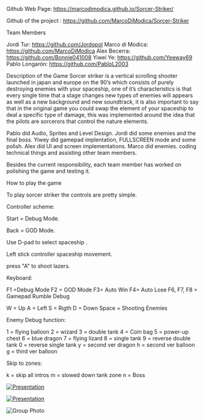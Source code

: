 Github Web Page:
https://marcodimodica.github.io/Sorcer-Striker/

Github of the project : 
https://github.com/MarcoDiModica/Sorcer-Striker


Team Members


Jordi Tur: https://github.com/Jordopol
Marco di Modica: https://github.com/MarcoDiModica
Alex Becerra: https://github.com/Bonnie041008
Yiwei Ye: https://github.com/Yeeway69
Pablo Longarón: https://github.com/PabloL2003
        
Description of the Game 
Sorcer striker is a vertical scrolling shooter launched in japan and europe on the 90’s which consists of purely destroying enemies with your spaceship, one of it’s characteristics is that every single time that a stage changes new types of enemies will appears as well as a new background and new soundtrack, it is also important to say that in the original game you could swap the element of your spaceship to deal a specific type of damage, this was implemented around the idea that the pilots are sorcerors that control the nature elements. 

Pablo did Audio, Sprites and Level Design. Jordi did some enemies and the final boss. Yiwey did gamepad implentation, FULLSCREEN mode and some polish. Alex did UI and screen implementations. Marco did enemies. coding technical things and assisting other team members.

Besides the current responsibility, each team member has worked on polishing the game and testing it.


How to play the game 

To play sorcer striker the controls are pretty simple.

Controller scheme:

Start = Debug Mode.

Back = GOD Mode.

Use D-pad to select spaceship .

Left stick controller spaceship movement.

press "A" to shoot lazers.



Keyboard:

F1 =Debug Mode 
F2 = GOD Mode 
F3= Auto Win 
F4= Auto Lose
F6, F7, F8 = Gamepad Rumble Debug




W = Up
A = Left
S =  Rigth
D = Down
Space = Shooting Enemies

Enemy Debug function:

1 = flying balloon
2 = wizard
3 = double tank
4 = Coin bag
5 = power-up chest
6 = blue dragon
7 = flying lizard
8 = single tank
9 = reverse double tank
0 = reverse single tank
y = second ver dragon
h = second ver balloon
g = third ver balloon 

Skip to zones:

k = skip all intros
m = slowed down tank zone
n = Boss


[![Presentation](https://img.youtube.com/vi/O0l-YeNsApY/0.jpg)](https://www.youtube.com/watch?v=O0l-YeNsApY)

[![Presentation](https://img.youtube.com/vi/pelnx8CoUpI/0.jpg)](https://www.youtube.com/watch?v=pelnx8CoUpI)


![Group Photo](https://github.com/MarcoDiModica/Sorcer-Striker/assets/125266260/6ade3235-df97-48d9-bf05-f8d42e279c38)


